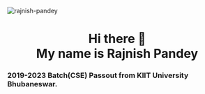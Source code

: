 <p align="left"> <img src="https://komarev.com/ghpvc/?username=rajnish-pandey&label=Profile%20views&color=0e75b6&style=flat" alt="rajnish-pandey"/> </p>
<h1 align="center">Hi there 👋 <br>
  My name is Rajnish Pandey </h1>

<h3>2019-2023 Batch(CSE) Passout from KIIT University Bhubaneswar. </h3>

